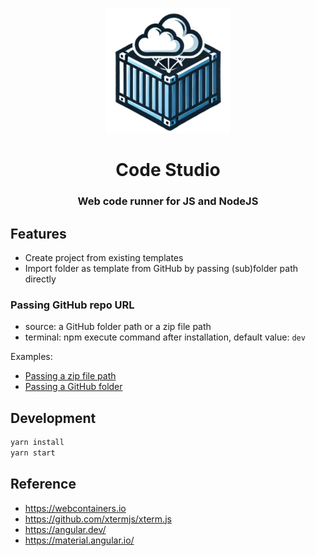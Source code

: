<p align="center">
  <a href="#">
    <img width="200" src="./public/logo.jpg" alt="Code Studio Logo">
  </a>
</p>

<h1 align="center">Code Studio</h1>
<h3 align="center">Web code runner for JS and NodeJS</h3>

## Features

- Create project from existing templates
- Import folder as template from GitHub by passing (sub)folder path directly

### Passing GitHub repo URL

- source: a GitHub folder path or a zip file path
- terminal: npm execute command after installation, default value: `dev`

Examples:

- [Passing a zip file path](https://code-studio.chenxiaoyao.cn/edit?terminal=dev&source=https://code-studio.chenxiaoyao.cn/templates/vue3.zip)
- [Passing a GitHub folder](https://code-studio.chenxiaoyao.cn/edit?terminal=dev&source=https://github.com/chenxiaoyao6228/fe-notes/tree/main/Editor/_demo/webcontainers-express-app)

## Development

```sh
yarn install
yarn start
```

## Reference

- https://webcontainers.io
- https://github.com/xtermjs/xterm.js
- https://angular.dev/
- https://material.angular.io/
